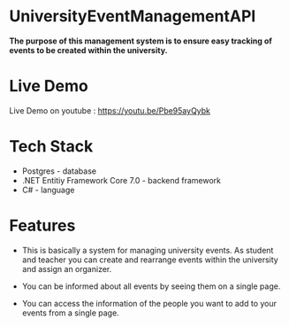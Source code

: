 # UniversityEventManagementAPI
 
**The purpose of this management system is to ensure easy tracking of events to be created within the university.**

# Live Demo

Live Demo on youtube : 
https://youtu.be/Pbe95ayQybk

# Tech Stack

- Postgres - database 
- .NET Entitiy Framework Core 7.0 - backend framework 
- C# - language

# Features

- This is basically a system for managing university events. As student and teacher you can create and rearrange events within the university and assign an organizer.

- You can be informed about all events by seeing them on a single page.

- You can access the information of the people you want to add to your events from a single page.